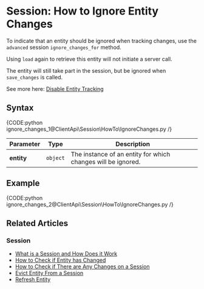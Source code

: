 # Session: How to Ignore Entity Changes

To indicate that an entity should be ignored when tracking changes, 
use the `advanced` session `ignore_changes_for` method.  

Using `load` again to retrieve this entity will not initiate a server call.  

The entity will still take part in the session, but be ignored when `save_changes` is called.  

See more here: [Disable Entity Tracking](../../../client-api/session/configuration/how-to-disable-tracking)

## Syntax

{CODE:python ignore_changes_1@ClientApi\Session\HowTo\IgnoreChanges.py /}

| Parameter | Type | Description |
| - | - | - |
| **entity** | `object` | The instance of an entity for which changes will be ignored. |

## Example

{CODE:python ignore_changes_2@ClientApi\Session\HowTo\IgnoreChanges.py /}

## Related Articles

### Session

- [What is a Session and How Does it Work](../../../client-api/session/what-is-a-session-and-how-does-it-work)
- [How to Check if Entity has Changed](../../../client-api/session/how-to/check-if-entity-has-changed)
- [How to Check if There are Any Changes on a Session](../../../client-api/session/how-to/check-if-there-are-any-changes-on-a-session)
- [Evict Entity From a Session](../../../client-api/session/how-to/evict-entity-from-a-session)
- [Refresh Entity](../../../client-api/session/how-to/refresh-entity)
